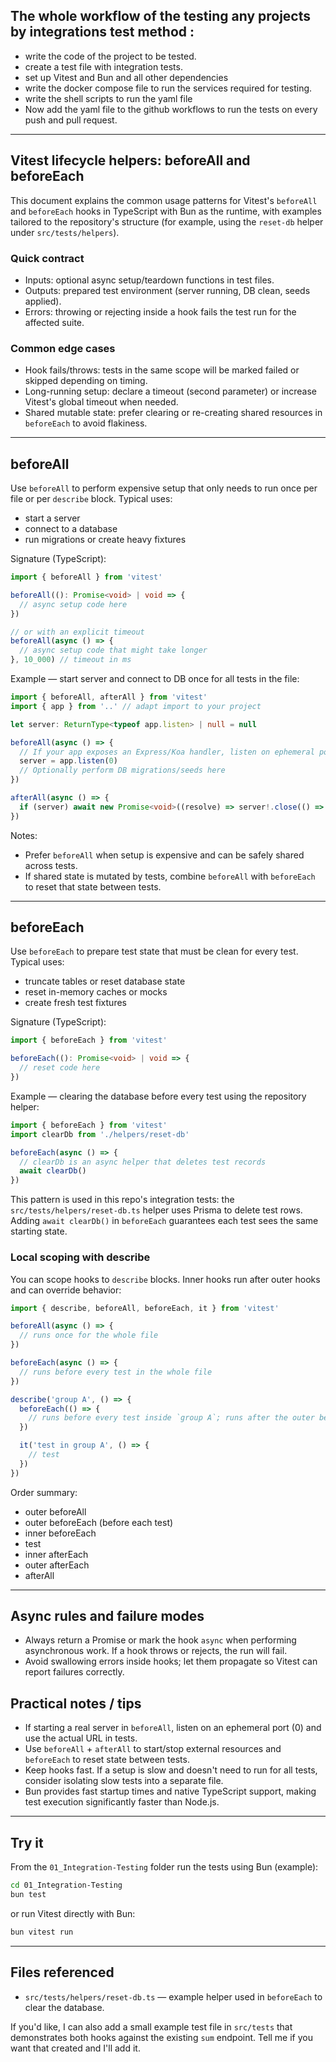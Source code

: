 ## The whole workflow of the testing any projects by integrations test method :

- write the code of the project to be tested.
- create a test file with integration tests.
- set up Vitest and Bun and all other dependencies
- write the docker compose file to run the services required for testing.
- write the shell scripts to run the yaml file
- Now add the yaml file to the github workflows to run the tests on every push and pull request.

-----------------------------------------------------------------------------------------------

## Vitest lifecycle helpers: beforeAll and beforeEach

This document explains the common usage patterns for Vitest's `beforeAll` and `beforeEach` hooks in TypeScript with Bun as the runtime, with examples tailored to the repository's structure (for example, using the `reset-db` helper under `src/tests/helpers`).

### Quick contract
- Inputs: optional async setup/teardown functions in test files.
- Outputs: prepared test environment (server running, DB clean, seeds applied).
- Errors: throwing or rejecting inside a hook fails the test run for the affected suite.

### Common edge cases
- Hook fails/throws: tests in the same scope will be marked failed or skipped depending on timing.
- Long-running setup: declare a timeout (second parameter) or increase Vitest's global timeout when needed.
- Shared mutable state: prefer clearing or re-creating shared resources in `beforeEach` to avoid flakiness.

---

## beforeAll

Use `beforeAll` to perform expensive setup that only needs to run once per file or per `describe` block. Typical uses:
- start a server
- connect to a database
- run migrations or create heavy fixtures

Signature (TypeScript):

```ts
import { beforeAll } from 'vitest'

beforeAll((): Promise<void> | void => {
  // async setup code here
})

// or with an explicit timeout
beforeAll(async () => {
  // async setup code that might take longer
}, 10_000) // timeout in ms
```

Example — start server and connect to DB once for all tests in the file:

```ts
import { beforeAll, afterAll } from 'vitest'
import { app } from '..' // adapt import to your project

let server: ReturnType<typeof app.listen> | null = null

beforeAll(async () => {
  // If your app exposes an Express/Koa handler, listen on ephemeral port
  server = app.listen(0)
  // Optionally perform DB migrations/seeds here
})

afterAll(async () => {
  if (server) await new Promise<void>((resolve) => server!.close(() => resolve()))
})
```

Notes:
- Prefer `beforeAll` when setup is expensive and can be safely shared across tests.
- If shared state is mutated by tests, combine `beforeAll` with `beforeEach` to reset that state between tests.

---

## beforeEach

Use `beforeEach` to prepare test state that must be clean for every test. Typical uses:
- truncate tables or reset database state
- reset in-memory caches or mocks
- create fresh test fixtures

Signature (TypeScript):

```ts
import { beforeEach } from 'vitest'

beforeEach((): Promise<void> | void => {
  // reset code here
})
```

Example — clearing the database before every test using the repository helper:

```ts
import { beforeEach } from 'vitest'
import clearDb from './helpers/reset-db'

beforeEach(async () => {
  // clearDb is an async helper that deletes test records
  await clearDb()
})
```

This pattern is used in this repo's integration tests: the `src/tests/helpers/reset-db.ts` helper uses Prisma to delete test rows. Adding `await clearDb()` in `beforeEach` guarantees each test sees the same starting state.

### Local scoping with describe

You can scope hooks to `describe` blocks. Inner hooks run after outer hooks and can override behavior:

```ts
import { describe, beforeAll, beforeEach, it } from 'vitest'

beforeAll(async () => {
  // runs once for the whole file
})

beforeEach(async () => {
  // runs before every test in the whole file
})

describe('group A', () => {
  beforeEach(() => {
    // runs before every test inside `group A`; runs after the outer beforeEach
  })

  it('test in group A', () => {
    // test
  })
})
```

Order summary:
- outer beforeAll
- outer beforeEach (before each test)
- inner beforeEach
- test
- inner afterEach
- outer afterEach
- afterAll

---

## Async rules and failure modes

- Always return a Promise or mark the hook `async` when performing asynchronous work. If a hook throws or rejects, the run will fail.
- Avoid swallowing errors inside hooks; let them propagate so Vitest can report failures correctly.

## Practical notes / tips

- If starting a real server in `beforeAll`, listen on an ephemeral port (0) and use the actual URL in tests.
- Use `beforeAll` + `afterAll` to start/stop external resources and `beforeEach` to reset state between tests.
- Keep hooks fast. If a setup is slow and doesn't need to run for all tests, consider isolating slow tests into a separate file.
- Bun provides fast startup times and native TypeScript support, making test execution significantly faster than Node.js.

---

## Try it

From the `01_Integration-Testing` folder run the tests using Bun (example):

```bash
cd 01_Integration-Testing
bun test
```

or run Vitest directly with Bun:

```bash
bun vitest run
```

---

## Files referenced
- `src/tests/helpers/reset-db.ts` — example helper used in `beforeEach` to clear the database.

If you'd like, I can also add a small example test file in `src/tests` that demonstrates both hooks against the existing `sum` endpoint. Tell me if you want that created and I'll add it.

